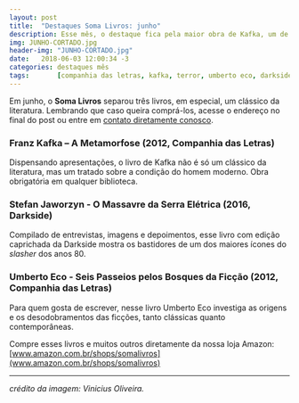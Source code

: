```yaml
---
layout: post
title:  "Destaques Soma Livros: junho"
description: Esse mês, o destaque fica pela maior obra de Kafka, um de terror e uma coletânea de palestras de Umberto Eco.
img: JUNHO-CORTADO.jpg
header-img: "JUNHO-CORTADO.jpg"
date:   2018-06-03 12:00:34 -3
categories: destaques mês
tags:       [companhia das letras, kafka, terror, umberto eco, darkside]
---
```





Em junho, o **Soma Livros** separou três livros, em especial, um clássico da literatura.
Lembrando que caso queira comprá-los, acesse o endereço no final do post ou entre em [contato diretamente conosco](mailto:somalivros@gmail.com).


### Franz Kafka – A Metamorfose (2012, Companhia das Letras)

Dispensando apresentações, o livro de Kafka não é só um clássico da literatura, mas um tratado sobre a condição do homem moderno. Obra obrigatória em qualquer biblioteca.

###  Stefan Jaworzyn - O Massavre da Serra Elétrica (2016, Darkside)

Compilado de entrevistas, imagens e depoimentos, esse livro com edição caprichada da Darkside mostra os bastidores de um dos maiores ícones do *slasher* dos anos 80.

### Umberto Eco - Seis Passeios pelos Bosques da Ficção (2012, Companhia das Letras)

Para quem gosta de escrever, nesse livro Umberto Eco investiga as origens e os desodobramentos das ficções, tanto clássicas quanto contemporâneas.  


Compre esses livros e muitos outros diretamente da nossa loja Amazon: [www.amazon.com.br/shops/somalivros](www.amazon.com.br/shops/somalivros)

---
*crédito da imagem: Vinicius Oliveira.*

